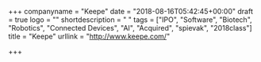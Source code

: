 +++
companyname = "Keepe"
date = "2018-08-16T05:42:45+00:00"
draft = true
logo = ""
shortdescription = " "
tags = ["IPO", "Software", "Biotech", "Robotics", "Connected Devices", "AI", "Acquired", "spievak", "2018class"]
title = "Keepe"
urllink = "http://www.keepe.com/"

+++
